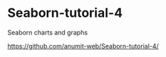 # Seaborn-tutorial-4
Seaborn charts and graphs 

https://github.com/anumit-web/Seaborn-tutorial-4/

